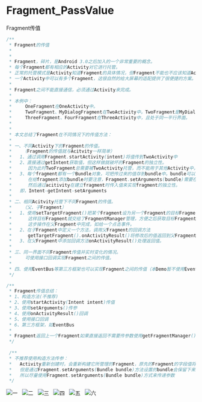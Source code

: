 # Fragment_PassValue
Fragment传值

```java
/**
 * Fragment的传值
 *
 *
 * Fragment，碎片，是Android 3.0之后加入的一个非常重要的概念。
 * 每个Fragment都有相应的Activity对它进行托管。
 * 正常的托管模式是Activity知道Fragment的具体情况，但Fragment不能也不应该知道Activity中的具体情况。
 * 一个Activity中可以有多个Fragment，这很自然的给大屏幕的适配提供了很便捷的方案。
 * 
 * Fragment之间不能直接通信，必须通过Activity来完成。
 *
 * 本例中：
 *     OneFragment在OneActivity中。
 *     TwoFragment、MyDialogFragment在TwoActivity中。TwoFragment是MyDialogFragment的父Fragment
 *     ThreeFragment、FourFragment在ThreeActivity中，且处于同一平行界面。
 *
 *
 * 本文总结了Fragment在不同情况下的传值方法：
 *
 * 一、不同Activity下的Fragment的传值。
 *    （Fragment的传值就与Acitvity一样简单）
 *   1、通过调用Fragment.startActivity(intent)将值传到TwoActivity中
 *   2、直接通过getIntent获取值，但这样做就破坏的Fragment的独立性。
 *      因为此时TwoFragment总需要被TwoActivity托管，而不能用于其他Activity中，否则就可能因获取不到intent而报错。
 *   3、每个fragment都有一个Bundle对象，可把传过来的值存到bundle中。bundle可以添加argument(key-value对象)，
 *      在给fragment添加bundle时要注意，Fragment.setArguments(bundle)需要在fragment创建后，添加到activity前完成。
 *      然后通过acitivity在建立fragment时传入值来实现fragment的独立性。
 *   即，Intent-getIntent-setArguments
 *
 * 二、相同Acitvity托管下不同Fragment的传值。
 *    （父、子Fragment）
 *   1、使用setTargetFragment()把某个Fragment设为另一个Fragment的目标Fragment,即父Fragment,使两者建立联系，
 *      这样目标Fragment就交给了FragmentManager管理，方便之后获取目标Fragment。
 *      这步操作在父Fragment中完成，如给一个点击事件。
 *   2、在子Fragment中定义一个方法，调用父Fragment的回调方法
 *      getTargetFragment().onActivityResult()将修改后的值返回到父Fragment中。
 *   3、在父Fragment中添加回调方法onActivityResult()处理返回值。
 *
 * 三、同一界面不同Fragment传值并实时变化的情况。
 *     可使用接口回调实现Fragment之间的传值。
 *
 * 四、使用EventBus等第三方框架也可以实现Fragment之间的传值（本Demo暂不使用EventBus）
 */

/**
 * Fragment传值总结：
 * 1、构造方法(不推荐)
 * 2、使用startActivity(Intent intent)传值
 * 3、使用setArguments()传参
 * 4、使用onActivityResult()回调
 * 5、使用接口回调
 * 6、第三方框架，如EventBus
 *
 * Fragment返回上一个Fragment如果直接返回不需要传参数使用getFragmentManager().popBackStack();
 */
 
 /**
 * 不推荐使用构造方法传参：
 *   Activity重新创建时，会重新构建它所管理的Fragment，原先的Fragment的字段值将会全部丢失，
 *   但是通过Fragment.setArguments(Bundle bundle)方法设置的bundle会保留下来。
 *   所以尽量使用Fragment.setArguments(Bundle bundle)方式来传递参数
 */
```


![](https://github.com/ykmeory/Android_Fragment_PassValue/blob/master/img/one.jpg "一")&nbsp;&nbsp;
![](https://github.com/ykmeory/Android_Fragment_PassValue/blob/master/img/two.jpg "二")&nbsp;&nbsp;
![](https://github.com/ykmeory/Android_Fragment_PassValue/blob/master/img/three.jpg "三")&nbsp;&nbsp;
![](https://github.com/ykmeory/Android_Fragment_PassValue/blob/master/img/four.jpg "四")&nbsp;&nbsp;
![](https://github.com/ykmeory/Android_Fragment_PassValue/blob/master/img/five.jpg "五")&nbsp;&nbsp;
![](https://github.com/ykmeory/Android_Fragment_PassValue/blob/master/img/six.jpg "六")
